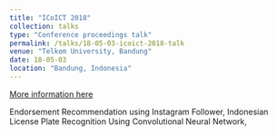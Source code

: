 ```yaml
---
title: "ICoICT 2018"
collection: talks
type: "Conference proceedings talk"
permalink: /talks/18-05-03-icoict-2018-talk
venue: "Telkom University, Bandung"
date: 18-05-03
location: "Bandung, Indonesia"
---
```


[More information here](https://2018.icoict.org/)

Endorsement Recommendation using Instagram Follower, Indonesian License Plate Recognition Using Convolutional Neural Network, 
